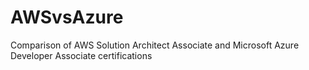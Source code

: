 # AWSvsAzure
Comparison of AWS Solution Architect Associate and Microsoft Azure Developer Associate certifications
